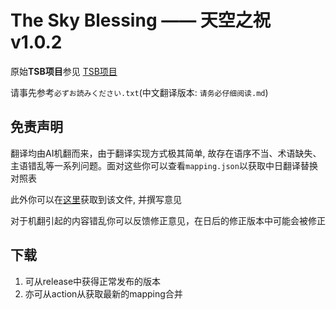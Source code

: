 # The Sky Blessing —— 天空之祝 v1.0.2

原始**TSB项目**参见 [TSB项目](https://github.com/ProjectTSB)

请事先参考`必ずお読みください.txt`(中文翻译版本: `请务必仔细阅读.md`)

## 免责声明

翻译均由AI机翻而来，由于翻译实现方式极其简单, 故存在语序不当、术语缺失、主语错乱等一系列问题。面对这些你可以查看`mapping.json`以获取中日翻译替换对照表

此外你可以在[这里](https://gist.github.com/iAkariAk/9eb2b125ef15e55f76d957b7064d13f0)获取到该文件, 并撰写意见

对于机翻引起的内容错乱你可以反馈修正意见，在日后的修正版本中可能会被修正

## 下载

1. 可从release中获得正常发布的版本
2. 亦可从action从获取最新的mapping合并
